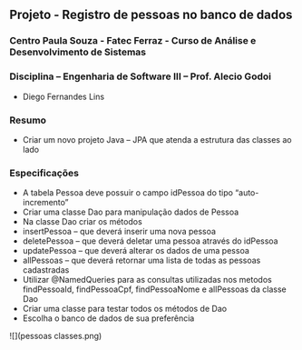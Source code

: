 ## Projeto - Registro de pessoas no banco de dados
### Centro Paula Souza - Fatec Ferraz - Curso de Análise e Desenvolvimento de Sistemas
### Disciplina – Engenharia de Software III – Prof. Alecio Godoi

- Diego Fernandes Lins

### Resumo
- Criar um novo projeto Java – JPA que atenda a estrutura das classes ao lado
### Especificações
 - A tabela Pessoa deve possuir o campo idPessoa do tipo “auto-incremento”
- Criar uma classe Dao para manipulação dados de Pessoa
- Na classe Dao criar os métodos
- insertPessoa – que deverá inserir uma nova pessoa
- deletePessoa – que deverá deletar uma pessoa através do idPessoa
- updatePessoa – que deverá alterar os dados de uma pessoa
- allPessoas – que deverá retornar uma lista de todas as pessoas cadastradas
- Utilizar @NamedQueries para as consultas utilizadas nos metodos findPessoaId, findPessoaCpf, findPessoaNome e allPessoas da classe Dao
- Criar uma classe para testar todos os métodos de Dao
- Escolha o banco de dados de sua preferência

![](pessoas classes.png)


